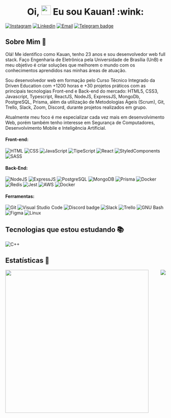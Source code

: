 

<h1 align="center">Oi, <img src="https://raw.githubusercontent.com/kaueMarques/kaueMarques/master/hi.gif" width="30px" height="30px"> Eu sou Kauan! :wink: </h1>

[![Instagram](https://img.shields.io/badge/Instagram-E4405F?style=for-the-badge&logo=instagram&logoColor=white)](https://www.instagram.com/kauaneiras/)
[![Linkedin](https://img.shields.io/badge/LinkedIn-0077B5?style=for-the-badge&logo=linkedin&logoColor=white)](https://www.linkedin.com/in/kauan-de-torres-eiras-9a9563171/)
[![Email](https://img.shields.io/badge/Outlook-darkblue?style=for-the-badge)](mailto:kauante@hotmail.com)
[![Telegram badge](https://img.shields.io/badge/Telegram-2CA5E0?style=for-the-badge&logo=telegram&logoColor=white)](https://t.me/kauaneiras)

## Sobre Mim :wave:

Olá! Me identifico como Kauan, tenho 23 anos e sou desenvolvedor web full stack. Faço Engenharia de Eletrônica pela Universidade de Brasília (UnB) e meu objetivo é criar soluções que melhorem o mundo com os conhecimentos aprendidos nas minhas áreas de atuação. 

Sou desenvolvedor web em formação pelo Curso Técnico Integrado da Driven Education com +1200 horas e +30 projetos práticos com as principais tecnologias Front-end e Back-end do mercado: HTML5, CSS3, Javascript, Typescript, ReactJS, NodeJS, ExpressJS, MongoDb, PostgreSQL, Prisma, além da utilização de Metodologias Ágeis (Scrum), Git, Trello, Slack, Zoom, Discord, durante projetos realizados em grupo.

Atualmente meu foco é me especializar cada vez mais em desenvolvimento Web, porém também tenho interesse em Segurança de Computadores, Desenvolvimento Mobile e Inteligência Artificial.

#### Front-end:

![HTML](https://img.shields.io/badge/HTML5-E34F26?style=flat-square&logo=html5&logoColor=white)
![CSS](https://img.shields.io/badge/CSS3-1572B6?style=flat-square&logo=css3&logoColor=white)
![JavaScript](https://img.shields.io/badge/JavaScript-F7DF1E?style=flat-square&logo=javascript&logoColor=black)
![TipeScript](https://shields.io/badge/TypeScript-3178C6?logo=TypeScript&logoColor=FFF&style=flat-square)
![React](https://img.shields.io/badge/React-20232A?style=flat-square&logo=react&logoColor=61DAFB)
![StyledComponents](https://img.shields.io/badge/Styled--Components-DB7093?style=flat-square&logo=styled-components&logoColor=white)
![SASS](https://img.shields.io/badge/SASS-purple)


#### Back-End:

![NodeJS](https://img.shields.io/badge/Node.js-43853D?style=flat-square&logo=node.js&logoColor=white)
![ExpressJS](https://img.shields.io/badge/Express.js-404D59?style=flat-square&logo=express&logoColor=white)
![PostgreSQL](https://img.shields.io/badge/PostgreSQL-316192?style=flat-square&logo=postgresql&logoColor=white)
![MongoDB](https://img.shields.io/badge/MongoDB-darkgreen)
![Prisma](https://img.shields.io/badge/Prisma-3982CE?style=flat-square&logo=Prisma&logoColor=white)
![Docker](https://img.shields.io/badge/Docker-black?style=flat-square&logo=docker)
![Redis](https://img.shields.io/badge/Redis-DC382D?style=flat-square&logo=redis&logoColor=ffffff)
![Jest](https://img.shields.io/badge/Jest-C21325?style=flat-square&logo=jest&logoColor=white)
![AWS](https://img.shields.io/badge/Amazon_AWS-232F3E?style=flat-square&logo=amazon-aws&logoColor=white)
![Docker](https://img.shields.io/badge/Docker-black?style=flat-square&logo=docker)


#### Ferramentas:

![Git](https://img.shields.io/badge/Git-F05032?style=flat-square&logo=git&logoColor=white)
![Visual Studio Code](https://img.shields.io/badge/Visual_Studio_Code-0078D4?style=flat-square&logo=visual%20studio%20code&logoColor=white)
![Discord badge](https://img.shields.io/badge/Discord-7289DA?style=flat-square&logo=discord&logoColor=white)
![Slack](https://img.shields.io/badge/Slack-4A154B?style=flat-square&logo=slack&logoColor=white)
![Trello](https://img.shields.io/badge/Trello-0079BF?style=flat-square&logo=trello&logoColor=white)
![GNU Bash](https://img.shields.io/badge/GNU_Bash-4EAA25?style=flat-square&logo=gnu-bash&logoColor=white)
![Figma](https://img.shields.io/badge/Figma-F24E1E?style=flat-square&logo=figma&logoColor=white)
![Linux](https://img.shields.io/badge/Linux-FCC624?style=flat-square&logo=linux&logoColor=black)

## Tecnologias que estou estudando :books:
![C++](https://img.shields.io/badge/C++-00599C?style=flat-square&logo=C%2B%2B&logoColor=white)

## Estatísticas :rocket:

<img align="left" width="450" src="https://github-readme-stats.vercel.app/api?username=kauaneiras&show_icons=true&count_private=true&hide=stars,issues" />
<img align="right" src="https://github-readme-stats.vercel.app/api/top-langs/?username=kauaneiras&layout=compact" />

<!-- 
  href="https://www.youtube.com/channel/UCTtLgcVavRMt8vKTznn_ySg"
  href="https://www.twitch.tv/kauaneiras"
  href="https://open.spotify.com/user/12173727198?si=0ca1555a79a14b93"
  href="mailto:kauante@hotmail.com"
  href="https://www.linkedin.com/in/kauan-de-torres-eiras-9a9563171/"
 -->

    
